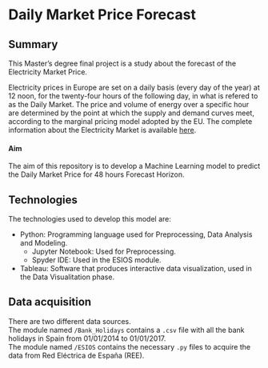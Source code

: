 # Daily Market Price Forecast
## Summary
This Master’s degree final project is a study about the forecast of the Electricity Market Price.<br>

Electricity prices in Europe are set on a daily basis (every day of the year) at 12 noon, for the twenty-four hours of the following day, in what is refered to as the Daily Market. The price and volume of energy over a specific hour are determined by the point at which the supply and demand curves meet, according to the marginal pricing model adopted by the EU. The complete information about the Electricity Market is available [here](http://www.omie.es/inicio/mercados-y-productos/mercado-electricidad/nuestros-mercados-de-electricidad).<br>

#### Aim
The aim of this repository is to develop a Machine Learning model to predict the Daily Market Price for 48 hours Forecast Horizon.

## Technologies
The technologies used to develop this model are:<br>
* Python: Programming language used for Preprocessing, Data Analysis and Modeling.
  * Jupyter Notebook: Used for Preprocessing.
  * Spyder IDE: Used in the ESIOS module.
* Tableau: Software that produces interactive data visualization, used in the Data Visualitation phase.

## Data acquisition
There are two different data sources.<br>
The module named `/Bank_Holidays` contains a `.csv` file with all the bank holidays in Spain from 01/01/2014 to 01/01/2017.<br>
The module named `/ESIOS` contains the necessary `.py` files to acquire the data from Red Eléctrica de España (REE).
